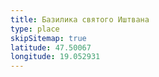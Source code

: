 ```yaml
---
title: Базилика святого Иштвана
type: place
skipSitemap: true
latitude: 47.50067
longitude: 19.052931
---
```

